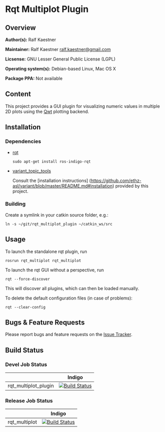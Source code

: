 # Rqt Multiplot Plugin

## Overview

**Author(s):** Ralf Kaestner

**Maintainer:** Ralf Kaestner <ralf.kaestner@gmail.com>

**Licsense:** GNU Lesser General Public License (LGPL)

**Operating system(s):** Debian-based Linux, Mac OS X

**Package PPA:** Not available

## Content

This project provides a GUI plugin for visualizing numeric values in multiple
2D plots using the [Qwt](http://qwt.sourceforge.net) plotting backend.

## Installation

### Dependencies

- [rqt](http://wiki.ros.org/rqt)

  ```shell
  sudo apt-get install ros-indigo-rqt
  ```

- [variant_topic_tools](https://github.com/ethz-asl/variant)

  Consult the [installation instructions]
  (https://github.com/ethz-asl/variant/blob/master/README.md#installation)
  provided by this project.

### Building

Create a symlink in your catkin source folder, e.g.:

  ```shell
  ln -s ~/git/rqt_multiplot_plugin ~/catkin_ws/src
  ```

## Usage

To launch the standalone rqt plugin, run

  ```shell
  rosrun rqt_multiplot rqt_multiplot
  ```

To launch the rqt GUI without a perspective, run

  ```shell
  rqt --force-discover
  ```

This will discover all plugins, which can then be loaded manually.

To delete the default configuration files (in case of problems):

  ```shell
  rqt --clear-config
  ```

## Bugs & Feature Requests

Please report bugs and feature requests on the
[Issue Tracker](https://github.com/ethz-asl/rqt_multiplot_plugin).

## Build Status

### Devel Job Status

| | Indigo  |
| --- | --- |
| rqt_multiplot_plugin | [![Build Status](http://build.ros.org/buildStatus/icon?job=Idev__rqt_multiplot_plugin__ubuntu_trusty_amd64)](http://build.ros.org/job/Idev__rqt_multiplot_plugin__ubuntu_trusty_amd64/) |

### Release Job Status

| | Indigo |
| --- | --- |
| rqt_multiplot | [![Build Status](http://build.ros.org/buildStatus/icon?job=Ibin_uT64__rqt_multiplot__ubuntu_trusty_amd64__binary)](http://build.ros.org/job/Ibin_uT64__rqt_multiplot__ubuntu_trusty_amd64__binary/) |
